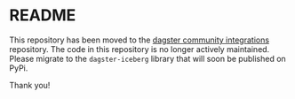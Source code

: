 # README

This repository has been moved to the [dagster community integrations](https://github.com/dagster-io/community-integrations) repository. The code in this repository is no longer actively maintained. Please migrate to the `dagster-iceberg` library that will soon be published on PyPi.

Thank you!

